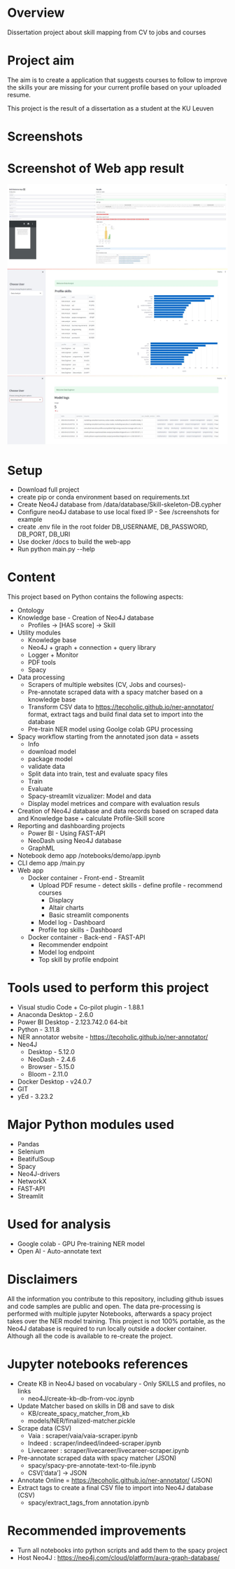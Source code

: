# Overview
Dissertation project about skill mapping from CV to jobs and courses

# Project aim
The aim is to create a application that suggests courses to follow to improve the 
skills your are missing for your current profile based on your uploaded resume.

This project is the result of a dissertation as a student at the KU Leuven

# Screenshots

# Screenshot of Web app result
![Application user](/screenshots/Webapp-Application-user.JPG?raw=true "Main web app interface")
![Data Analyst](/screenshots/Webapp-Data-Analyst.JPG?raw=true "Top Profile skills")
![Data Engineer](/screenshots/Webapp-Data-Engineer.JPG?raw=true "NER Model monitor")

# Setup
- Download full project
- create pip or conda environment based on requirements.txt
- Create Neo4J database from /data/database/Skill-skeleton-DB.cypher
- Configure neo4J database to use local fixed IP - See /screenshots for example
- create .env file in the root folder DB_USERNAME, DB_PASSWORD, DB_PORT, DB_URI
- Use docker /docs to build the web-app
- Run python main.py --help

# Content
This project based on Python contains the following aspects:

- Ontology
- Knowledge base - Creation of Neo4J database
    - Profiles -> [HAS score] -> Skill
- Utility modules
    - Knowledge base
    - Neo4J + graph + connection + query library
    - Logger + Monitor
    - PDF tools
    - Spacy
- Data processing 
    - Scrapers of multiple websites (CV, Jobs and courses)- 
    - Pre-annotate scraped data with a spacy matcher based on a knowledge base
    - Transform CSV data to https://tecoholic.github.io/ner-annotator/ format, extract tags and build final data set to import into the database
    - Pre-train NER model using Goolge colab GPU processing
- Spacy workflow starting from the annotated json data = assets
    - Info
    - download model
    - package model
    - validate data
    - Split data into train, test and evaluate spacy files
    - Train
    - Evaluate
    - Spacy-streamlit vizualizer: Model and data
    - Display model metrices and compare with evaluation resuls
- Creation of Neo4J database and data records based on scraped data and Knowledge base + calculate Profile-Skill score
- Reporting and dashboarding projects
    - Power BI - Using FAST-API
    - NeoDash using Neo4J database
    - GraphML    
- Notebook demo app /notebooks/demo/app.ipynb
- CLI demo app /main.py
- Web app
    - Docker container - Front-end - Streamlit
        - Upload PDF resume - detect skills - define profile - recommend courses
            - Displacy
            - Altair charts
            - Basic streamlit components
        - Model log - Dashboard
        - Profile top skills - Dashboard
    - Docker container - Back-end - FAST-API
        - Recommender endpoint
        - Model log endpoint
        - Top skill by profile endpoint

# Tools used to perform this project
- Visual studio Code + Co-pilot plugin - 1.88.1
- Anaconda Desktop - 2.6.0
- Power BI Desktop - 2.123.742.0 64-bit
- Python - 3.11.8
- NER annotator website - https://tecoholic.github.io/ner-annotator/
- Neo4J
    - Desktop - 5.12.0
    - NeoDash - 2.4.6		
    - Browser - 5.15.0		
    - Bloom	- 2.11.0
- Docker Desktop - v24.0.7	
- GIT	
- yEd - 3.23.2	

# Major Python modules used
- Pandas
- Selenium	
- BeatifulSoup
- Spacy	
- Neo4J-drivers	
- NetworkX
- FAST-API
- Streamlit

# Used for analysis
- Google colab - GPU Pre-training NER model
- Open AI - Auto-annotate text

# Disclaimers
All the information you contribute to this repository, including github issues and code samples are public and open.
The data pre-processing is performed with multiple jupyter Notebooks, afterwards a spacy project takes over the NER model training.
This project is not 100% portable, as the Neo4J database is required to run locally outside a docker container.
Although all the code is available to re-create the project.

# Jupyter notebooks references
- Create KB in Neo4J based on vocabulary - Only SKILLS and profiles, no links 
    - neo4J/create-kb-db-from-voc.ipynb
- Update Matcher based on skills in DB and save to disk 
    - KB/create_spacy_matcher_from_kb 
    - models/NER/finalized-matcher.pickle
- Scrape data (CSV)
    - Vaia : scraper/vaia/vaia-scraper.ipynb                    
    - Indeed : scraper/indeed/indeed-scraper.ipynb              
    - Livecareer : scraper/livecareer/livecareer-scraper.ipynb  
- Pre-annotate scraped data with spacy matcher (JSON)
    - spacy/spacy-pre-annotate-text-to-file.ipynb 
    - CSV[‘data’] -> JSON 
- Annotate Online = https://tecoholic.github.io/ner-annotator/ (JSON)
- Extract tags to create a final CSV file to import into Neo4J database (CSV)
    - spacy/extract_tags_from annotation.ipynb

# Recommended improvements
- Turn all notebooks into python scripts and add them to the spacy project
- Host Neo4J : https://neo4j.com/cloud/platform/aura-graph-database/